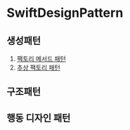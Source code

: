 # SwiftDesignPattern
## 생성패턴
1. [팩토리 메서드 패턴](https://velog.io/@kjm9683/생성패턴팩토리-메서드-패턴)
2. [추상 팩토리 패턴](https://velog.io/@kjm9683/생성패턴추상-팩토리-패턴)
## 구조패턴
## 행동 디자인 패턴